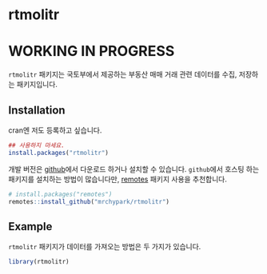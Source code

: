 
<!-- README.md is generated from README.Rmd. Please edit that file -->

# rtmolitr

# WORKING IN PROGRESS

<!-- badges: start -->

<!-- badges: end -->

`rtmolitr` 패키지는 국토부에서 제공하는 부동산 매매 거래 관련 데이터를 수집, 저장하는 패키지입니다.

## Installation

cran엔 저도 등록하고 싶습니다.

``` r
## 사용하지 마세요.
install.packages("rtmolitr")
```

개발 버전은 [github](https://www.github.com/mrchypark/rtmolitr)에서 다운로드 하거나
설치할 수 있습니다. `github`에서 호스팅 하는 패키지를 설치하는 방법이 많습니다만,
[remotes](https://github.com/r-lib/remotes) 패키지 사용을 추천합니다.

``` r
# install.packages("remotes")
remotes::install_github("mrchypark/rtmolitr")
```

## Example

`rtmolitr` 패키지가 데이터를 가져오는 방법은 두 가지가 있습니다.

``` r
library(rtmolitr)
```
